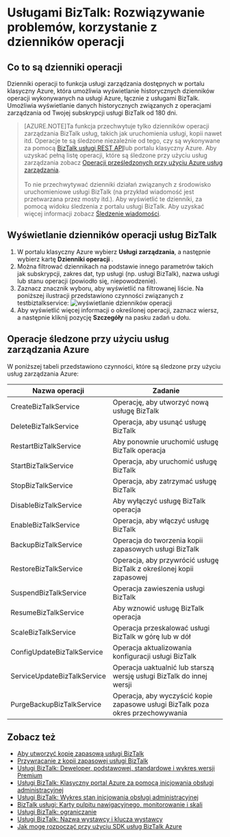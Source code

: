 <properties 
    pageTitle="Rozwiązywanie problemów z usługami BizTalk korzystanie z dzienników operacji | Microsoft Azure" 
    description="Rozwiązywanie problemów z usługami BizTalk za pomocą dzienników operacji. MABS, WABS" 
    services="biztalk-services" 
    documentationCenter="" 
    authors="MandiOhlinger" 
    manager="erikre" 
    editor=""/>

<tags 
    ms.service="biztalk-services" 
    ms.workload="integration" 
    ms.tgt_pltfrm="na" 
    ms.devlang="na" 
    ms.topic="article" 
    ms.date="08/15/2016" 
    ms.author="mandia"/>


# <a name="biztalk-services-troubleshoot-using-operation-logs"></a>Usługami BizTalk: Rozwiązywanie problemów, korzystanie z dzienników operacji

## <a name="what-are-the-operation-logs"></a>Co to są dzienniki operacji
Dzienniki operacji to funkcja usługi zarządzania dostępnych w portalu klasyczny Azure, która umożliwia wyświetlanie historycznych dzienników operacji wykonywanych na usługi Azure, łącznie z usługami BizTalk. Umożliwia wyświetlanie danych historycznych związanych z operacjami zarządzania od Twojej subskrypcji usługi BizTalk od 180 dni.

> [AZURE.NOTE]Ta funkcja przechwytuje tylko dzienników operacji zarządzania BizTalk usług, takich jak uruchomienia usługi, kopii nawet itd. Operacje te są śledzone niezależnie od tego, czy są wykonywane za pomocą [BizTalk usługi REST API](http://msdn.microsoft.com/library/azure/dn232347.aspx)lub portalu klasyczny Azure. Aby uzyskać pełną listę operacji, które są śledzone przy użyciu usług zarządzania zobacz [Operacji prześledzonych przy użyciu Azure usług zarządzania](#bizops).<br/><br/>
To nie przechwytywać dzienniki działań związanych z środowisko uruchomieniowe usługi BizTalk (na przykład wiadomość jest przetwarzana przez mosty itd.). Aby wyświetlić te dzienniki, za pomocą widoku śledzenia z portalu usługi BizTalk. Aby uzyskać więcej informacji zobacz [Śledzenie wiadomości](http://msdn.microsoft.com/library/azure/hh949805.aspx).

## <a name="view-biztalk-services-operation-logs"></a>Wyświetlanie dzienników operacji usług BizTalk
1. W portalu klasyczny Azure wybierz **Usługi zarządzania**, a następnie wybierz kartę **Dzienniki operacji** .
2. Można filtrować dziennikach na podstawie innego parametrów takich jak subskrypcji, zakres dat, typ usługi (np. usługi BizTalk), nazwa usługi lub stanu operacji (powiodło się, niepowodzenie).
3. Zaznacz znacznik wyboru, aby wyświetlić na filtrowanej liście. Na poniższej ilustracji przedstawiono czynności związanych z testbiztalkservice:  ![wyświetlanie dzienników operacji][ViewLogs] 
4. Aby wyświetlić więcej informacji o określonej operacji, zaznacz wiersz, a następnie kliknij pozycję **Szczegóły** na pasku zadań u dołu.


## <a name="bizops"></a>Operacje śledzone przy użyciu usług zarządzania Azure
W poniższej tabeli przedstawiono czynności, które są śledzone przy użyciu usług zarządzania Azure:

Nazwa operacji | Zadanie
--- | ---
CreateBizTalkService | Operację, aby utworzyć nową usługę BizTalk
DeleteBizTalkService | Operacja, aby usunąć usługę BizTalk
RestartBizTalkService | Aby ponownie uruchomić usługę BizTalk operacja
StartBizTalkService | Operacja, aby uruchomić usługę BizTalk
StopBizTalkService | Operacja, aby zatrzymać usługę BizTalk
DisableBizTalkService | Aby wyłączyć usługę BizTalk operacja
EnableBizTalkService | Operacja, aby włączyć usługę BizTalk
BackupBizTalkService | Operacja do tworzenia kopii zapasowych usługi BizTalk
RestoreBizTalkService | Operacja, aby przywrócić usługę BizTalk z określonej kopii zapasowej
SuspendBizTalkService | Operacja zawieszenia usługi BizTalk
ResumeBizTalkService | Aby wznowić usługę BizTalk operacja
ScaleBizTalkService | Operacja przeskalować usługi BizTalk w górę lub w dół
ConfigUpdateBizTalkService | Operacja aktualizowania konfiguracji usługi BizTalk
ServiceUpdateBizTalkService | Operacja uaktualnić lub starszą wersję usługi BizTalk do innej wersji
PurgeBackupBizTalkService | Operacja, aby wyczyścić kopie zapasowe usługi BizTalk poza okres przechowywania


## <a name="see-also"></a>Zobacz też
- [Aby utworzyć kopię zapasową usługi BizTalk](http://go.microsoft.com/fwlink/p/?LinkID=325584)
- [Przywracanie z kopii zapasowej usługi BizTalk](http://go.microsoft.com/fwlink/p/?LinkID=325582)
- [Usługi BizTalk: Deweloper, podstawowej, standardowe i wykres wersji Premium](http://go.microsoft.com/fwlink/p/?LinkID=302279)
- [Usługi BizTalk: Klasyczny portal Azure za pomocą inicjowania obsługi administracyjnej](http://go.microsoft.com/fwlink/p/?LinkID=302280)
- [Usługi BizTalk: Wykres stan inicjowania obsługi administracyjnej](http://go.microsoft.com/fwlink/p/?LinkID=329870)
- [BizTalk usługi: Karty pulpitu nawigacyjnego, monitorowanie i skali](http://go.microsoft.com/fwlink/p/?LinkID=302281)
- [Usługi BizTalk: ograniczanie](http://go.microsoft.com/fwlink/p/?LinkID=302282)
- [Usługi BizTalk: Nazwa wystawcy i klucza wystawcy](http://go.microsoft.com/fwlink/p/?LinkID=303941)
- [Jak mogę rozpocząć przy użyciu SDK usług BizTalk Azure](http://go.microsoft.com/fwlink/p/?LinkID=302335)

[ViewLogs]: ./media/biztalk-troubleshoot-using-ops-logs/Operation-Logs.png
 

